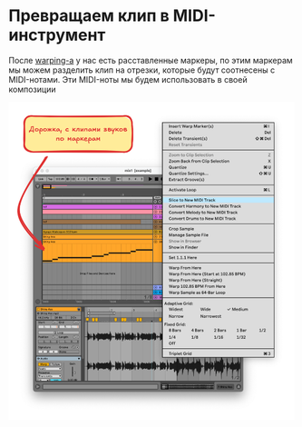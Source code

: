 # Превращаем клип в MIDI-инструмент

После [warping-a](./warping.md) у нас есть расставленные маркеры, по этим маркерам мы можем разделить клип на отрезки, которые будут соотнесены с MIDI-нотами. Эти MIDI-ноты мы будем использовать в своей композиции

![image](./images/samples.png)